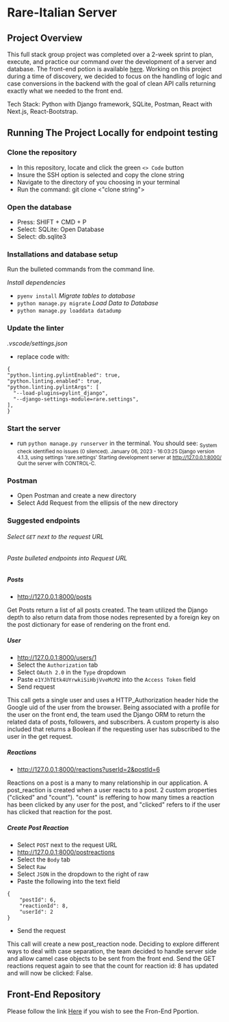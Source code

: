 # Rare-Italian Server

## Project Overview
This full stack group project was completed over a 2-week sprint to plan, execute, and practice our command over the development of a server and database. The front-end potion is available [here](https://github.com/nss-evening-cohort-19/rare-client-v2-the-italian-in-us). Working on this project during a time of discovery, we decided to focus on the handling of logic and case conversions in the backend with the goal of clean API calls returning exactly what we needed to the front end. 

Tech Stack: Python with Django framework, SQLite, Postman, React with Next.js, React-Bootstrap.


## Running The Project Locally for endpoint testing
### Clone the repository
  * In this repository, locate and click the green `<> Code` button 
  * Insure the SSH option is selected and copy the clone string
  * Navigate to the directory of you choosing in your terminal 
  * Run the command: git clone <"clone string"> 

### Open the database
  * Press: SHIFT + CMD + P
  * Select: SQLite: Open Database
  * Select: db.sqlite3

### Installations and database setup
Run the bulleted commands from the command line.

  _Install dependencies_
  * `pyenv install`
  _Migrate tables to database_
  * `python manage.py migrate`
  _Load Data to Database_
  * `python manage.py loaddata datadump`

### Update the linter
  _.vscode/settings.json_
  *  replace code with:
  ``` 
  {
  "python.linting.pylintEnabled": true,
  "python.linting.enabled": true,
  "python.linting.pylintArgs": [
    "--load-plugins=pylint_django",
    "--django-settings-module=rare.settings",
],
}
```

### Start the server
* run `python manage.py runserver` in the terminal.
You should see:
<sub>System check identified no issues (0 silenced).
January 06, 2023 - 16:03:25
Django version 4.1.3, using settings 'rare.settings'
Starting development server at http://127.0.0.1:8000/
Quit the server with CONTROL-C.</sub>

### Postman
* Open Postman and create a new directory
* Select Add Request from the ellipsis of the new directory

### Suggested endpoints

###### Select `GET` next to the request URL
###### Paste bulleted endpoints into Request URL

##### Posts
* http://127.0.0.1:8000/posts

Get Posts return a list of all posts created. The team utilized the Django depth to also return data from those nodes represented by a foreign key on the post dictionary for ease of rendering on the front end.

##### User
* http://127.0.0.1:8000/users/1
* Select the `Authorization` tab
* Select `OAuth 2.0` in the `Type` dropdown
* Paste `e1YJhTEtk4UYrwkiSiHbjVveMcM2` into the `Access Token` field
* Send request

This call gets a single user and uses a HTTP_Authorization header hide the Google uid of the user from the browser.  Being associated with a profile for the user on the front end, the team used the Django ORM to return the related data of posts, followers, and subscribers. A custom property is also included that returns a Boolean if the requesting user has subscribed to the user in the get request.

##### Reactions
* http://127.0.0.1:8000/reactions?userId=2&postId=6

Reactions on a post is a many to many relationship in our application.  A post_reaction is created when a user reacts to a post. 2 custom properties ("clicked" and "count").  "count" is reffering to how many times a reaction has been clicked by any user for the post, and "clicked" refers to if the user has clicked that reaction for the post.

##### Create Post Reaction
* Select `POST` next to the request URL
* http://127.0.0.1:8000/postreactions
* Select the `Body` tab
* Select `Raw`
* Select `JSON` in the dropdown to the right of raw
* Paste the following into the text field
```
{
    "postId": 6,
    "reactionId": 8,
    "userId": 2
}
```
* Send the request

This call will create a new post_reaction node. Deciding to explore different ways to deal with case separation, the team decided to handle server side and allow camel case objects to be sent from the front end.  Send the GET reactions request again to see that the count for reaction id: 8 has updated and will now be clicked: False.


## Front-End Repository
Please follow the link [Here](https://github.com/nss-evening-cohort-19/rare-client-v2-the-italian-in-us) if you wish to see the Fron-End Pportion.
 